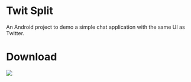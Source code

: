 # Twit Split
An Android project to demo a simple chat application with the same UI as Twitter.

# Download
[![](https://play.google.com/intl/en_gb/badges/images/badge_new.png)](https://play.google.com/store/apps/details?id=io.github.thieunguyenhung.twitsplit)